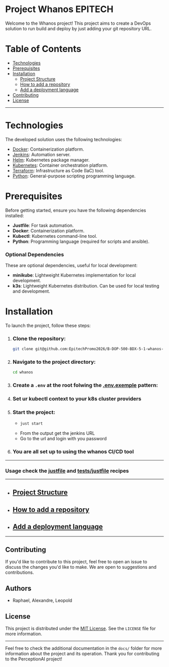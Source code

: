 # Project Whanos EPITECH

Welcome to the Whanos project! This project aims to create a DevOps solution to run build and deploy by just adding your git repository URL.

# Table of Contents

- [Technologies](#technologies)
- [Prerequisites]('#Prerequisites')
- [Installation](#Installation)
  - [Project Structure](./structures.md)
  - [How to add a repository](./add_repository.md)
  - [Add a deployment language](./add_language.md)
- [Contributing](#contributing)
- [License](#license)

---

# Technologies

The developed solution uses the following technologies:

- [Docker](https://www.docker.com/): Containerization platform.
- [Jenkins](https://www.jenkins.io/): Automation server.
- [Helm](https://helm.sh/): Kubernetes package manager.
- [Kubernetes](https://kubernetes.io/): Container orchestration platform.
- [Terraform](https://www.terraform.io/): Infrastructure as Code (IaC) tool.
- [Python](https://www.python.org/): General-purpose scripting programming language.


# Prerequisites

Before getting started, ensure you have the following dependencies installed:

- **Justfile**: For task automation.
- **Docker**: Containerization platform.
- **Kubectl**: Kubernetes command-line tool.
- **Python**: Programming language (required for scripts and ansible).

### Optional Dependencies

These are optional dependencies, useful for local development:

- **minikube**: Lightweight Kubernetes implementation for local development.
- **k3s**: Lightweight Kubernetes distribution. Can be used for local testing and development.


# Installation

To launch the project, follow these steps:

1. ### Clone the repository:
   ```bash
   git clone git@github.com:EpitechPromo2026/B-DOP-500-BDX-5-1-whanos-alexandre.decobert.git whanos
   ```

2. ### Navigate to the project directory:
   ```bash
   cd whanos
   ```
2. ### Create a `.env` at the root folwing the [.env.exemple](../.env-exemple) pattern:
3. ### Set ur kubectl context to your k8s cluster providers
4. ### Start the project:
    - ```bash
      just start
      ```
    -  From the output get the jenkins URL
    - Go to the url and login with you password

6. ### You are all set up to using the whanos CI/CD tool
---
### Usage check the [justfile](../justfile) and [tests/justfile](../tests/justfile) recipes
___
- ## [Project Structure](./structures.md)
- ## [How to add a repository](./add_repository.md)
- ## [Add a deployment language](./add_language.md)

___
## Contributing

If you'd like to contribute to this project, feel free to open an issue to discuss the changes you'd like to make. We are open to suggestions and contributions.

## Authors

- Raphael, Alexandre, Leopold

## License

This project is distributed under the [MIT License](../LICENSE). See the `LICENSE` file for more information.

---

Feel free to check the additional documentation in the `docs/` folder for more information about the project and its operation. Thank you for contributing to the PerceptionAI project!

